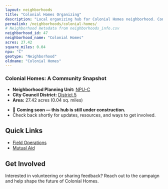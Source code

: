 ```yaml
---
layout: neighborhoods
title: "Colonial Homes Organizing"
description: "Local organizing hub for Colonial Homes neighborhood. Connect with field operations, mutual aid, and community organizing efforts."
permalink: /neighborhoods/colonial-homes/
# Neighborhood metadata from neighborhoods_info.csv
neighborhood_id: 47
neighborhood_name: "Colonial Homes"
acres: 27.42
square_miles: 0.04
npu: "C"
geotype: "Neighborhood"
oldname: "Colonial Homes"
---
```


### **Colonial Homes: A Community Snapshot**

  * **Neighborhood Planning Unit:** [NPU-C](https://www.atlantaga.gov/government/departments/city-planning/neighborhood-planning-units/neighborhood-and-npu-contacts)
  * **City Council District:** [District 5](https://citycouncil.atlantaga.gov/council-members/antonio-lewis)
  * **Area:** 27.42 acres (0.04 sq. miles)

- 🚧 **Coming soon — this hub is still under construction.**
- Check back shortly for updates, resources, and ways to get involved.

## Quick Links

- [Field Operations](./field-ops/)
- [Mutual Aid](./mutual-aid/)

## Get Involved

Interested in volunteering or sharing feedback? Reach out to the campaign and help shape the future of Colonial Homes.
